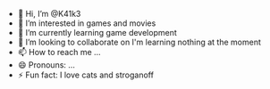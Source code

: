 - 👋 Hi, I’m @K41k3
- 👀 I’m interested in games and movies
- 🌱 I’m currently learning game development
- 💞️ I’m looking to collaborate on I'm learning nothing at the moment
- 📫 How to reach me ...
- 😄 Pronouns: ...
- ⚡ Fun fact: I love cats and stroganoff

<!---
K41k3/K41k3 is a ✨ special ✨ repository because its `README.md` (this file) appears on your GitHub profile.
You can click the Preview link to take a look at your changes.
--->
